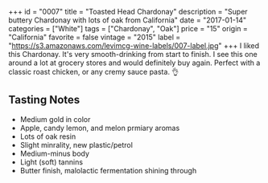 +++
id = "0007"
title = "Toasted Head Chardonay"
description = "Super buttery Chardonay with lots of oak from California"
date = "2017-01-14"
categories = ["White"]
tags = ["Chardonay", "Oak"]
price = "15"
origin = "California"
favorite = false
vintage = "2015"
label = "https://s3.amazonaws.com/levimcg-wine-labels/007-label.jpg"
+++
I liked this Chardonay. It's very smooth-drinking from start to finish. I see this one around a lot at grocery stores and would definitely buy again. Perfect with a classic roast chicken, or any cremy sauce pasta. 👌

## Tasting Notes
- Medium gold in color
- Apple, candy lemon, and melon prmiary aromas
- Lots of oak resin
- Slight minrality, new plastic/petrol
- Medium-minus body
- Light (soft) tannins
- Butter finish, malolactic fermentation shining through

